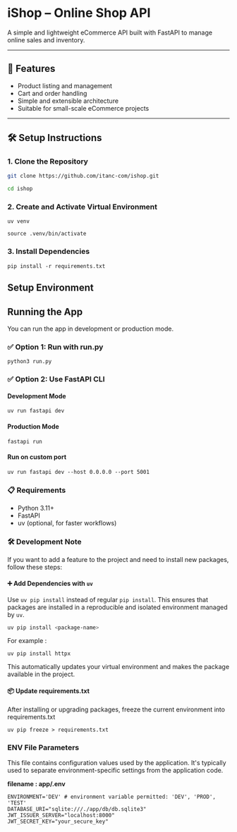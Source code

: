 # iShop – Online Shop API

A simple and lightweight eCommerce API built with FastAPI to manage online sales and inventory.

---

## 🚀 Features

- Product listing and management  
- Cart and order handling  
- Simple and extensible architecture  
- Suitable for small-scale eCommerce projects  

---

## 🛠️ Setup Instructions

### 1. Clone the Repository

```bash
git clone https://github.com/itanc-com/ishop.git

cd ishop
```
### 2. Create and Activate Virtual Environment

```
uv venv

source .venv/bin/activate
```

### 3. Install Dependencies
```
pip install -r requirements.txt
```

## Setup Environment 


## Running the App
You can run the app in development or production mode.

### ✅ Option 1: Run with run.py

```
python3 run.py
```
### ✅ Option 2: Use FastAPI CLI

#### Development Mode 
```
uv run fastapi dev
```

#### Production Mode

```
fastapi run
```

#### Run on custom port 

```
uv run fastapi dev --host 0.0.0.0 --port 5001
```

### 📋 Requirements

- Python 3.11+
- FastAPI
- uv (optional, for faster workflows)

### 🛠️ Development Note

If you want to add a feature to the project and need to install new packages, follow these steps:

#### ➕ Add Dependencies with `uv`

Use `uv pip install` instead of regular `pip install`. This ensures that packages are installed in a reproducible and isolated environment managed by `uv`.

```bash
uv pip install <package-name>
```

For example :

```
uv pip install httpx
```

This automatically updates your virtual environment and makes the package available in the project.



#### 📦 Update requirements.txt

After installing or upgrading packages, freeze the current environment into requirements.txt

```
uv pip freeze > requirements.txt
```


### ENV File Parameters
This file contains configuration values used by the application.
It's typically used to separate environment-specific settings from the application code.

**filename : app/.env**

```
ENVIRONMENT='DEV' # environment variable permitted: 'DEV', 'PROD', 'TEST' 
DATABASE_URI="sqlite:///./app/db/db.sqlite3"
JWT_ISSUER_SERVER="localhost:8000"
JWT_SECRET_KEY="your_secure_key"
```